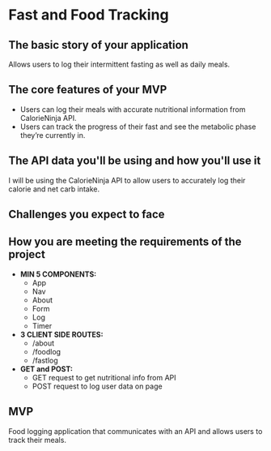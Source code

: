 # Fast and Food Tracking

## The basic story of your application

Allows users to log their intermittent fasting as well as daily meals.

## The core features of your MVP

- Users can log their meals with accurate nutritional information from CalorieNinja API.
- Users can track the progress of their fast and see the metabolic phase they’re currently in.

## The API data you'll be using and how you'll use it

I will be using the CalorieNinja API to allow users to accurately log their calorie and net carb intake.

## Challenges you expect to face

## How you are meeting the requirements of the project

- **MIN 5 COMPONENTS:**
  - App
  - Nav
  - About
  - Form
  - Log
  - Timer
- **3 CLIENT SIDE ROUTES:**
  - /about
  - /foodlog
  - /fastlog
- **GET and POST:**
  - GET request to get nutritional info from API
  - POST request to log user data on page

## MVP

Food logging application that communicates with an API and allows users to track their meals.
